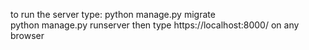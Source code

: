 to run the server type:
python manage.py migrate  
python manage.py runserver
then type https://localhost:8000/ on any browser
